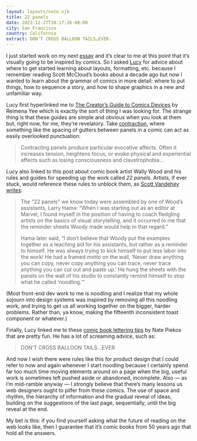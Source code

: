 ```yaml
---
layout: layouts/note.njk
title: 22 panels
date: 2023-12-27T10:17:26-08:00
city: San Francisco
country: California
extract: DON’T CROSS BALLOON TAILS…EVER.
---
```


I just started work on my next [essay](/essays) and it’s clear to me at this point that it’s visually going to be inspired by comics. So I asked [Lucy](https://lucybellwood.com/) for advice about where to get started learning about layouts, formatting, etc. because I remember reading Scott McCloud’s books about a decade ago but now I wanted to learn about the grammar of comics in more detail: where to put things, how to sequence a story, and how to shape graphics in a new and unfamiliar way.

Lucy first hyperlinked me to [The Creator’s Guide to Comics Devices](https://comicsdevices.com/) by Reimena Yee which is exactly the sort of thing I was looking for. The strange thing is that these guides are simple and obvious when you look at them but, right now, for me, they’re revelatory. Take [contraction](https://comicsdevices.com/contraction/), where something like the spacing of gutters between panels in a comic can act as easily overlooked punctuation: 

> Contracting panels produce particular evocative affects. Often it increases tension, heightens focus, or evoke physical and experiential affects such as losing consciousness and claustrophobia...

Lucy also linked to this post about comic book artist Wally Wood and his rules and guides for speeding up the work called _22 panels_. Artists, if ever stuck, would reference these rules to unblock them, as [Scott Vandehey writes](https://cloudfour.com/thinks/22-panels-that-always-work-wally-woods-legendary-productivity-hack/):

> The “22 panels” we know today were assembled by one of Wood’s assistants, Larry Hama: “When I was starting out as an editor at Marvel, I found myself in the position of having to coach fledgling artists on the basics of visual storytelling, and it occurred to me that the reminder sheets Woody made would help in that regard.”
>
> Hama later said, “I don’t believe that Woody put the examples together as a teaching aid for his assistants, but rather as a reminder to himself. He was always trying to kick himself to put less labor into the work! He had a framed motto on the wall, ‘Never draw anything you can copy, never copy anything you can trace, never trace anything you can cut out and paste up.’ He hung the sheets with the panels on the wall of his studio to constantly remind himself to stop what he called ‘noodling.’”

(Most front-end dev work to me is noodling and I realize that my whole sojourn into design systems was inspired by removing all this noodling work, and trying to get us all working together on the bigger, harder problems. Rather than, ya know, making the fifteenth inconsistent toast component or whatever.)

Finally, Lucy linked me to these [comic book lettering tips](https://blambot.com/pages/lettering-tips) by Nate Piekos that are pretty fun. He has a lot of screaming advice, such as:

> DON’T CROSS BALLOON TAILS...EVER

And now I wish there were rules like this for product design that I could refer to now and again whenever I start noodling because I certainly spend far too much time moving elements around on a page when the big, useful work is sometimes left pushed aside or abandoned, incomplete. Also — as I’m mid-ramble anyway — I strongly believe that there’s many lessons us web designers ought to pilfer from these comics. The use of space and rhythm, the hierarchy of information and the gradual reveal of ideas, building on the suggestions of the last page, sequentially, until the big reveal at the end.

My bet is this: if you find yourself asking what the future of reading on the web looks like, then I guarantee that it’s comic books from 50 years ago that hold all the answers.